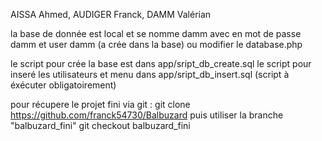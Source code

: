
AISSA Ahmed, AUDIGER Franck, DAMM Valérian

la base de donnée est local et se nomme damm avec en mot de passe damm et user damm (a crée dans la base)
ou modifier le database.php

le script pour crée la base est dans app/sript_db_create.sql
le script pour inseré les utilisateurs et menu dans app/sript_db_insert.sql (script à éxécuter obligatoirement)


pour récupere le projet fini via git :
  git clone https://github.com/franck54730/Balbuzard
puis utiliser la branche "balbuzard_fini"
  git checkout balbuzard_fini